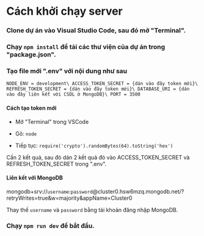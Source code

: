 # Cách khởi chạy server

### Clone dự án vào Visual Studio Code, sau đó mở "Terminal".

### Chạy `npm install` để tải các thư viện của dự án trong "package.json".

### Tạo file mới ".env" với nội dung như sau

`NODE_ENV = development\
ACCESS_TOKEN_SECRET = {dán vào đây token mới}\
REFRESH_TOKEN_SECRET = {dán vào đây token mới}\
DATABASE_URI = {dán vào đây liên kết với CSDL ở MongoDB}\
PORT = 3500`

#### Cách tạo token mới

- Mở "Terminal" trong VSCode

- Gõ: `node`

- Tiếp tục: `require('crypto').randomBytes(64).toString('hex')`

Cần 2 kết quả, sau đó dán 2 kết quả đó vào ACCESS_TOKEN_SECRET và REFRESH_TOKEN_SECRET trong ".env".

#### Liên kết với MongoDB 
mongodb+srv://`username`:`password`@cluster0.hsw6mzq.mongodb.net/?retryWrites=true&w=majority&appName=Cluster0

Thay thế `username` và `password` bằng tài khoản đăng nhập MongoDB.

### Chạy `npm run dev` để bắt đầu.
